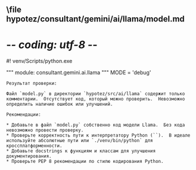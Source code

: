 ## \file hypotez/consultant/gemini/ai/llama/model.md
# -*- coding: utf-8 -*-
#! venv/Scripts/python.exe

""" module: consultant.gemini.ai.llama """
MODE = 'debug'
```
Результат проверки:

Файл `model.py` в директории `hypotez/src/ai/llama` содержит только комментарии.  Отсутствует код, который можно проверить.  Невозможно определить наличие ошибок или улучшений.

Рекомендации:

* Добавьте в файл `model.py` собственно код модели Llama.  Без кода невозможно провести проверку.
* Проверьте корректность пути к интерпретатору Python (``).  В идеале используйте абсолютные пути или `./venv/bin/python` для кроссплатформенности.
* Добавьте docstrings к функциям и классам для улучшения документирования.
* Проверьте PEP 8 рекомендации по стилю кодирования Python.

```
